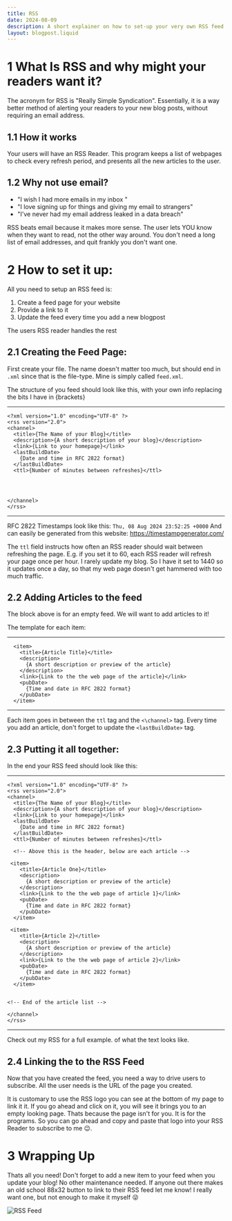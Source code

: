 ```yaml
---
title: RSS
date: 2024-08-09
description: A short explainer on how to set-up your very own RSS feed
layout: blogpost.liquid
---
```

# 1 What Is RSS and why might your readers want it?

The acronym for RSS is \"Really Simple Syndication\". Essentially, it is
a way better method of alerting your readers to your new blog posts,
without requiring an email address.

## 1.1 How it works

Your users will have an RSS Reader. This program keeps a list of
webpages to check every refresh period, and presents all the new
articles to the user.

## 1.2 Why not use email?

-   \"I wish I had more emails in my inbox \"
-   \"I love signing up for things and giving my email to strangers\"
-   \"I\'ve never had my email address leaked in a data breach\"

RSS beats email because it makes more sense. The user lets YOU know when
they want to read, not the other way around. You don\'t need a long list
of email addresses, and quit frankly you don\'t want one.

# 2 How to set it up:

All you need to setup an RSS feed is:

1.  Create a feed page for your website
2.  Provide a link to it
3.  Update the feed every time you add a new blogpost

The users RSS reader handles the rest

## 2.1 Creating the Feed Page:

First create your file. The name doesn\'t matter too much, but should
end in `.xml` since that is the file-type. Mine is simply called
`feed.xml`.

The structure of you feed should look like this, with your own info
replacing the bits I have in {brackets}

------------------------------------------------------------------------

``` {.sourceCode .xml}
<?xml version="1.0" encoding="UTF-8" ?>
<rss version="2.0">
<channel>
  <title>{The Name of your Blog}</title>
  <description>{A short description of your blog}</description>
  <link>{Link to your homepage}</link>
  <lastBuildDate>
    {Date and time in RFC 2822 format}
  </lastBuildDate>
  <ttl>{Number of minutes between refreshes}</ttl>




</channel>
</rss>
```

------------------------------------------------------------------------

RFC 2822 Timestamps look like this: `Thu, 08 Aug 2024 23:52:25 +0000`
And can easily be generated from this website:
https://timestampgenerator.com/

The `ttl` field instructs how often an RSS reader should wait between
refreshing the page. E.g. if you set it to 60, each RSS reader will
refresh your page once per hour. I rarely update my blog. So I have it
set to 1440 so it updates once a day, so that my web page doesn\'t get
hammered with too much traffic.

## 2.2 Adding Articles to the feed

The block above is for an empty feed. We will want to add articles to
it!

The template for each item:

------------------------------------------------------------------------

``` {.sourceCode .xml}
  <item>
    <title>{Article Title}</title>
    <description>
      {A short description or preview of the article}
    </description>
    <link>{Link to the the web page of the article}</link>
    <pubDate>
      {Time and date in RFC 2822 format}
    </pubDate>
  </item>
```

------------------------------------------------------------------------

Each item goes in between the `ttl` tag and the `<\channel>` tag. Every
time you add an article, don\'t forget to update the `<lastBuildDate>`
tag.

## 2.3 Putting it all together:

In the end your RSS feed should look like this:

------------------------------------------------------------------------

``` {.sourceCode .xml}
<?xml version="1.0" encoding="UTF-8" ?>
<rss version="2.0">
<channel>
  <title>{The Name of your Blog}</title>
  <description>{A short description of your blog}</description>
  <link>{Link to your homepage}</link>
  <lastBuildDate>
    {Date and time in RFC 2822 format}
  </lastBuildDate>
  <ttl>{Number of minutes between refreshes}</ttl>

  <!-- Above this is the header, below are each article -->

 <item>
    <title>{Article One}</title>
    <description>
      {A short description or preview of the article}
    </description>
    <link>{Link to the the web page of article 1}</link>
    <pubDate>
      {Time and date in RFC 2822 format}
    </pubDate>
  </item>

 <item>
    <title>{Article 2}</title>
    <description>
      {A short description or preview of the article}
    </description>
    <link>{Link to the the web page of article 2}</link>
    <pubDate>
      {Time and date in RFC 2822 format}
    </pubDate>
  </item>


<!-- End of the article list -->

</channel>
</rss>
```

------------------------------------------------------------------------

Check out my RSS for a full example. of what the text looks like.

## 2.4 Linking the to the RSS Feed

Now that you have created the feed, you need a way to drive users to
subscribe. All the user needs is the URL of the page you created.

It is customary to use the RSS logo you can see at the bottom of my page
to link it it. If you go ahead and click on it, you will see it brings
you to an empty looking page. Thats because the page isn\'t for you. It
is for the programs. So you can go ahead and copy and paste that logo
into your RSS Reader to subscribe to me 😉.

# 3 Wrapping Up

Thats all you need! Don\'t forget to add a new item to your feed when
you update your blog! No other maintenance needed. If anyone out there
makes an old school 88x32 button to link to their RSS feed let me know!
I really want one, but not enough to make it myself 😜


![RSS Feed](/Assets/RSS_Logo.png)
